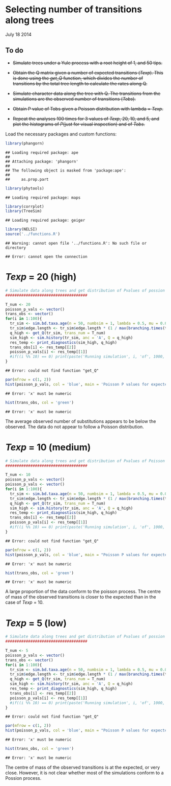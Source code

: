 Selecting number of transitions along trees
==========================================

July 18 2014


To do
-----

- ~~Simulate trees under a Yule process with a root height of 1, and 50 tips.~~

- ~~Obtain the Q matrix given a number of expected transitions (*Texp*). This is done using the *get_Q* function, which divides the number of transitions by the total tree length to calculate the rates along Q.~~

- ~~Simulate character data along the tree with Q. The transitions from the simulations are the observed number of transitions (*Tobs*).~~

- ~~Obtain P value of Tobs given a Poisson distribution with lambda = *Texp*.~~

- ~~Repeat the analyses 100 times for 3 values of *Texp*, 20, 10, and 5, and plot the histograms of *P*(just for visual inspection) and of *Tobs*.~~



Load the necessary packages and custom functions:


```r
library(phangorn)
```

```
## Loading required package: ape
## 
## Attaching package: 'phangorn'
## 
## The following object is masked from 'package:ape':
## 
##     as.prop.part
```

```r
library(phytools)
```

```
## Loading required package: maps
```

```r
library(corrplot)
library(TreeSim)
```

```
## Loading required package: geiger
```

```r
library(NELSI)
source('../functions.R')
```

```
## Warning: cannot open file '../functions.R': No such file or directory
```

```
## Error: cannot open the connection
```

*Texp* = 20 (high)
==================


```r
# Simulate data along trees and get distribution of Pvalues of possion distribution with a high number of transitions
####################################

T_num <- 20
poisson_p_vals <- vector()
trans_obs <- vector()
for(i in 1:100){ 
  tr_sim <- sim.bd.taxa.age(n = 50, numbsim = 1, lambda = 0.5, mu = 0.0, frac = 1, age = 1.00, mrca = FALSE)[[1]]
  tr_sim$edge.length <- tr_sim$edge.length * (1 / max(branching.times(tr_sim)))
  q_high <- get_Q(tr_sim, trans_num = T_num)
  sim_high <- sim.history(tr_sim, anc = 'A', Q = q_high)
  res_temp <- print_diagnostics(sim_high, q_high)
  trans_obs[i] <- res_temp[[2]]
  poisson_p_vals[i] <- res_temp[[1]]
  #if((i %% 10) == 0) print(paste('Running simulation', i, 'of', 1000, 'P=', round(poisson_p_vals[i], 2)))
}
```

```
## Error: could not find function "get_Q"
```

```r
par(mfrow = c(1, 2))
hist(poisson_p_vals, col = 'blue', main = 'Poisson P values for expected transitions = 20')
```

```
## Error: 'x' must be numeric
```

```r
hist(trans_obs, col = 'green')
```

```
## Error: 'x' must be numeric
```

The average observed number of substitutions appears to be  below the observed. The data do not appear to follow a Poisson distribution.


*Texp* = 10 (medium)
====================


```r
# Simulate data along trees and get distribution of Pvalues of Poisson distribution with a medium number of transitions
####################################

T_num <- 10
poisson_p_vals <- vector()
poisson_p_vals <- vector()
for(i in 1:100){ 
  tr_sim <- sim.bd.taxa.age(n = 50, numbsim = 1, lambda = 0.5, mu = 0.0, frac = 1, age = 1.00, mrca = FALSE)[[1]]
  tr_sim$edge.length <- tr_sim$edge.length * (1 / max(branching.times(tr_sim)))
  q_high <- get_Q(tr_sim, trans_num = T_num)
  sim_high <- sim.history(tr_sim, anc = 'A', Q = q_high)
  res_temp <- print_diagnostics(sim_high, q_high)		    
  trans_obs[i] <- res_temp[[2]]
  poisson_p_vals[i] <- res_temp[[1]]
  #if((i %% 10) == 0) print(paste('Running simulation', i, 'of', 1000, 'P=', round(poisson_p_vals[i], 2)))
}
```

```
## Error: could not find function "get_Q"
```

```r
par(mfrow = c(1, 2))
hist(poisson_p_vals, col = 'blue', main = "Poisson P values for expected transitions = 10")
```

```
## Error: 'x' must be numeric
```

```r
hist(trans_obs, col = 'green')
```

```
## Error: 'x' must be numeric
```

A large proportion of the data conform to the poisson process. The centre of mass of the observed transitions is closer to the expected than in the case of *Texp* = 10.

*Texp* = 5 (low)
================


```r
# Simulate data along trees and get distribution of Pvalues of possion distribution with a low number of transitions
####################################

T_num <- 5
poisson_p_vals <- vector()
trans_obs <- vector()
for(i in 1:100){ 
  tr_sim <- sim.bd.taxa.age(n = 50, numbsim = 1, lambda = 0.5, mu = 0.0, frac = 1, age = 1.00, mrca = FALSE)[[1]]
  tr_sim$edge.length <- tr_sim$edge.length * (1 / max(branching.times(tr_sim)))
  q_high <- get_Q(tr_sim, trans_num = T_num)
  sim_high <- sim.history(tr_sim, anc = 'A', Q = q_high)
  res_temp <- print_diagnostics(sim_high, q_high)
  trans_obs[i] <- res_temp[[2]]
  poisson_p_vals[i] <- res_temp[[1]]
  #if((i %% 10) == 0) print(paste('Running simulation', i, 'of', 1000, 'P=', round(poisson_p_vals[i], 2)))
}
```

```
## Error: could not find function "get_Q"
```

```r
par(mfrow = c(1, 2))
hist(poisson_p_vals, col = 'blue', main = "Poisson P values for expected transitions = 5")
```

```
## Error: 'x' must be numeric
```

```r
hist(trans_obs, col = 'green')
```

```
## Error: 'x' must be numeric
```

The centre of mass of the observed transitions is at the expected, or very close. However, it is not clear whether most of the simulations conform to a Possion process.





